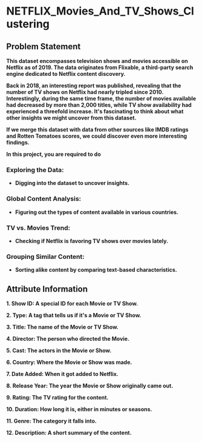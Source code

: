 # NETFLIX_Movies_And_TV_Shows_Clustering

## Problem Statement

**This dataset encompasses television shows and movies accessible on Netflix as of 2019. The data originates from Flixable, a third-party search engine dedicated to Netflix content discovery.**

**Back in 2018, an interesting report was published, revealing that the number of TV shows on Netflix had nearly tripled since 2010. Interestingly, during the same time frame, the number of movies available had decreased by more than 2,000 titles, while TV show availability had experienced a threefold increase. It's fascinating to think about what other insights we might uncover from this dataset.**

**If we merge this dataset with data from other sources like IMDB ratings and Rotten Tomatoes scores, we could discover even more interesting findings.**

**In this project, you are required to do**

### Exploring the Data:

* **Digging into the dataset to uncover insights.**

### Global Content Analysis:

* **Figuring out the types of content available in various countries.**

### TV vs. Movies Trend:

* **Checking if Netflix is favoring TV shows over movies lately.**

### Grouping Similar Content:

* **Sorting alike content by comparing text-based characteristics.**

## Attribute Information
**1. Show ID: A special ID for each Movie or TV Show.**

**2. Type: A tag that tells us if it's a Movie or TV Show.**

**3. Title: The name of the Movie or TV Show.**

**4. Director: The person who directed the Movie.**

**5. Cast: The actors in the Movie or Show.**

**6. Country: Where the Movie or Show was made.**

**7. Date Added: When it got added to Netflix.**

**8. Release Year: The year the Movie or Show originally came out.**

**9. Rating: The TV rating for the content.**

**10. Duration: How long it is, either in minutes or seasons.**

**11. Genre: The category it falls into.**

**12. Description: A short summary of the content.**
